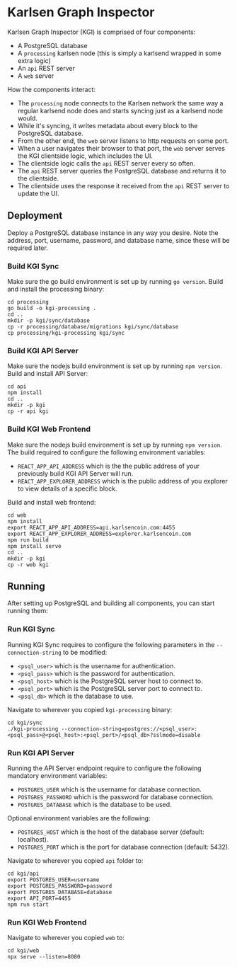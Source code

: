 # Karlsen Graph Inspector

Karlsen Graph Inspector (KGI) is comprised of four components:

* A PostgreSQL database
* A `processing` karlsen node (this is simply a karlsend wrapped in some
  extra logic)
* An `api` REST server
* A `web` server

How the components interact:

* The `processing` node connects to the Karlsen network the same way a
  regular karlsend node does and starts syncing just as a karlsend node
  would.
* While it's syncing, it writes metadata about every block to the
  PostgreSQL database.
* From the other end, the `web` server listens to http requests on some
  port.
* When a user navigates their browser to that port, the `web` server
  serves the KGI clientside logic, which includes the UI.
* The clientside logic calls the `api` REST server every so often.
* The `api` REST server queries the PostgreSQL database and returns it to
  the clientside.
* The clientside uses the response it received from the `api` REST
  server to update the UI.

## Deployment

Deploy a PostgreSQL database instance in any way you desire. Note the
address, port, username, password, and database name, since these will
be required later.

### Build KGI Sync

Make sure the go build environment is set up by running `go version`.
Build and install the processing binary:

```
cd processing
go build -o kgi-processing .
cd ..
mkdir -p kgi/sync/database
cp -r processing/database/migrations kgi/sync/database
cp processing/kgi-processing kgi/sync
```

### Build KGI API Server

Make sure the nodejs build environment is set up by running
`npm version`. Build and install API Server:

```
cd api
npm install
cd ..
mkdir -p kgi
cp -r api kgi
```

### Build KGI Web Frontend

Make sure the nodejs build environment is set up by running
`npm version`. The build required to configure the following
environment variables:

* `REACT_APP_API_ADDRESS` which is the the public address of
  your previously build KGI API Server will run.
* `REACT_APP_EXPLORER_ADDRESS` which is the public address of
  you explorer to view details of a specific block.

Build and install web frontend:

```
cd web
npm install
export REACT_APP_API_ADDRESS=api.karlsencoin.com:4455
export REACT_APP_EXPLORER_ADDRESS=explorer.karlsencoin.com
npm run build
npm install serve
cd ..
mkdir -p kgi
cp -r web kgi
```

## Running

After setting up PostgreSQL and building all components, you can start
running them:

### Run KGI Sync

Running KGI Sync requires to configure the following parameters in the
`--connection-string` to be modified:

* `<psql_user>` which is the username for authentication.
* `<psql_pass>` which is the password for authentication.
* `<psql_host>` which is the PostgreSQL server host to connect to.
* `<psql_port>` which is the PostgreSQL server port to connect to.
* `<psql_db>` which is the database to use.

Navigate to wherever you copied `kgi-processing` binary:

```
cd kgi/sync
./kgi-processing --connection-string=postgres://<psql_user>:<psql_pass>@<psql_host>:<psql_port>/<psql_db>?sslmode=disable
```

### Run KGI API Server

Running the API Server endpoint require to configure the following
mandatory environment variables:

* `POSTGRES_USER` which is the username for database connection.
* `POSTGRES_PASSWORD` which is the password for database connection.
* `POSTGRES_DATABASE` which is the database to be used.

Optional environment variables are the following:

* `POSTGRES_HOST` which is the host of the database server
  (default: localhost).
* `POSTGRES_PORT` which is the port for database connection
  (default: 5432).

Navigate to wherever you copied `api` folder to:

```
cd kgi/api
export POSTGRES_USER=username
export POSTGRES_PASSWORD=password
export POSTGRES_DATABASE=database
export API_PORT=4455
npm run start
```

### Run KGI Web Frontend

Navigate to wherever you copied `web` to:

```
cd kgi/web
npx serve --listen=8080
```
